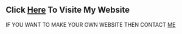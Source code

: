## Click [Here](https://xnkit69.github.io/xnkit) To Visite My Website


IF YOU WANT TO MAKE YOUR OWN WEBSITE THEN CONTACT [ME](https://instagram.com/xnkit69)
